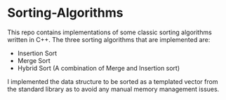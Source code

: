 # Sorting-Algorithms

This repo contains implementations of some classic sorting algorithms written in C++. The three sorting algorithms that are implemented are:
 * Insertion Sort
 * Merge Sort
 * Hybrid Sort (A combination of Merge and Insertion sort)

I implemented the data structure to be sorted as a templated vector from the standard library as to avoid any manual memory management issues.
